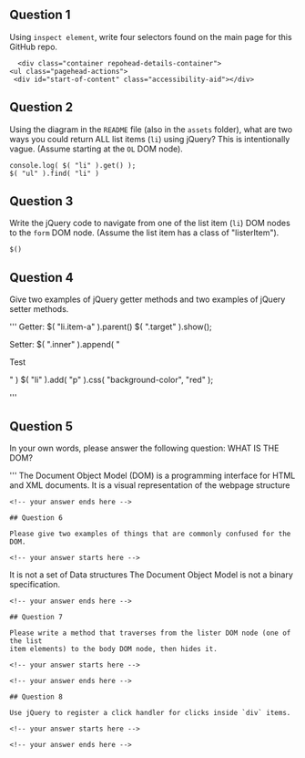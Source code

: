 ## Question 1

Using `inspect element`, write four selectors found on the main page for this GitHub repo.

<!-- your answer starts here -->
```<div class="pagehead repohead instapaper_ignore readability-menu experiment-repo-nav">
  <div class="container repohead-details-container">
<ul class="pagehead-actions">
 <div id="start-of-content" class="accessibility-aid"></div>
 ```


<!-- your answer ends here -->

## Question 2

Using the diagram in the `README` file (also in the `assets` folder), what are two ways
you could return ALL list items (`li`) using jQuery? This is intentionally vague. (Assume starting at the `OL` DOM node).

<!-- your answer starts here -->
```
console.log( $( "li" ).get() );
$( "ul" ).find( "li" )
```
<!-- your answer ends here -->

## Question 3

Write the jQuery code to navigate from one of the list item (`li`) DOM nodes to the `form`
DOM node. (Assume the list item has a class of "listerItem").

<!-- your answer starts here -->
```
$()
```

<!-- your answer ends here -->

## Question 4

Give two examples of jQuery getter methods and two examples of jQuery setter methods.

<!-- your answer starts here -->
'''
Getter: $( "li.item-a" ).parent()
$( ".target" ).show();

Setter: $( ".inner" ).append( "<p>Test</p>" )
$( "li" ).add( "p" ).css( "background-color", "red" );

'''
<!-- your answer ends here -->

## Question 5

In your own words, please answer the following question: WHAT IS THE DOM?

<!-- your answer starts here -->
''' The Document Object Model (DOM) is a programming interface for HTML and XML documents.
It is a visual representation of the webpage structure
```
<!-- your answer ends here -->

## Question 6

Please give two examples of things that are commonly confused for the DOM.

<!-- your answer starts here -->
```
It is not a set of Data structures
The Document Object Model is not a binary specification.

```
<!-- your answer ends here -->

## Question 7

Please write a method that traverses from the lister DOM node (one of the list
item elements) to the body DOM node, then hides it.

<!-- your answer starts here -->

<!-- your answer ends here -->

## Question 8

Use jQuery to register a click handler for clicks inside `div` items.

<!-- your answer starts here -->

<!-- your answer ends here -->
